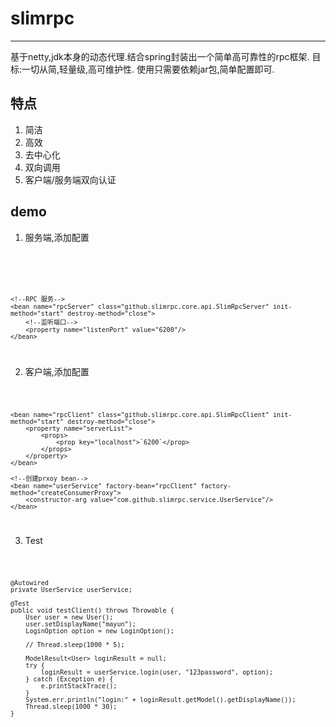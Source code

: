 # slimrpc
---
基于netty,jdk本身的动态代理.结合spring封装出一个简单高可靠性的rpc框架.
目标:一切从简,轻量级,高可维护性.
使用只需要依赖jar包,简单配置即可.

## 特点
1. 简洁
2. 高效
3. 去中心化
4. 双向调用
5. 客户端/服务端双向认证


## demo


1. 服务端,添加配置

<code>
    <!--bean-->
    <bean name="userServiceImpl" class="com.github.slimrpc.service.mock.UserServiceImpl"/>


    <!--RPC 服务-->
    <bean name="rpcServer" class="github.slimrpc.core.api.SlimRpcServer" init-method="start" destroy-method="close">
        <!--监听端口-->
        <property name="listenPort" value="6200"/>
    </bean>
</code>

2. 客户端,添加配置

<code>

    <bean name="rpcClient" class="github.slimrpc.core.api.SlimRpcClient" init-method="start" destroy-method="close">
        <property name="serverList">
            <props>
                <prop key="localhost">`6200`</prop>
            </props>
        </property>
    </bean>

    <!--创建prxoy bean-->
    <bean name="userService" factory-bean="rpcClient" factory-method="createConsumerProxy">
        <constructor-arg value="com.github.slimrpc.service.UserService"/>
    </bean>
</code>
 
 3. Test
 
<code>
 
	@Autowired
	private UserService userService;

	@Test
	public void testClient() throws Throwable {
		User user = new User();
		user.setDisplayName("mayun");
		LoginOption option = new LoginOption();

		// Thread.sleep(1000 * 5);

		ModelResult<User> loginResult = null;
		try {
			loginResult = userService.login(user, "123password", option);
		} catch (Exception e) {
			e.printStackTrace();
		}
		System.err.println("login:" + loginResult.getModel().getDisplayName());
		Thread.sleep(1000 * 30);
	}
</code>
 
 
 



